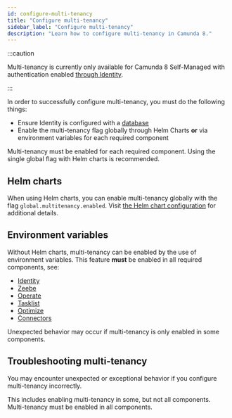 ```yaml
---
id: configure-multi-tenancy
title: "Configure multi-tenancy"
sidebar_label: "Configure multi-tenancy"
description: "Learn how to configure multi-tenancy in Camunda 8."
---
```


:::caution

Multi-tenancy is currently only available for Camunda 8 Self-Managed with authentication enabled [through Identity](/self-managed/identity/what-is-identity.md).

:::

In order to successfully configure multi-tenancy, you must do the following things:

- Ensure Identity is configured with a [database](/self-managed/identity/deployment/configuration-variables.md#database-configuration)
- Enable the multi-tenancy flag globally through Helm Charts **or** via environment variables for each required component

Multi-tenancy must be enabled for each required component. Using the single global flag with Helm charts is recommended.

## Helm charts

When using Helm charts, you can enable multi-tenancy globally with the flag `global.multitenancy.enabled`.
Visit [the Helm chart configuration](https://github.com/camunda/camunda-platform-helm/blob/main/charts/camunda-platform/README.md#global-parameters) for additional details.

## Environment variables

Without Helm charts, multi-tenancy can be enabled by the use of environment variables. This feature **must** be
enabled in all required components, see:

- [Identity](../../../self-managed/identity/deployment/configuration-variables/#feature-flags)
- [Zeebe](../../../self-managed/zeebe-deployment/configuration/gateway-config/#zeebegatewaymultitenancy)
- [Operate](../../../self-managed/operate-deployment/operate-configuration/#multi-tenancy)
- [Tasklist](../../../self-managed/tasklist-deployment/tasklist-configuration/#multi-tenancy)
- [Optimize]($optimize$/self-managed/optimize-deployment/configuration/multi-tenancy/)
- [Connectors](../../../self-managed/connectors-deployment/connectors-configuration/#multi-tenancy)

Unexpected behavior may occur if multi-tenancy is only enabled in some components.

## Troubleshooting multi-tenancy

You may encounter unexpected or exceptional behavior if you configure multi-tenancy incorrectly.

This includes enabling multi-tenancy in some, but not all components. Multi-tenancy must be enabled in all components.
